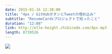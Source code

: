 ```yaml
---
date: 2015-01-16 12:38:00
title: "4px / GitHubボタンとTweetの埋め込み"
subtitle: "ResumeCardsプロジェクトで知ったこと"
duration: "12:08"
link: http://elle-height.chibicode.com/4px.mp3
length: 8739526
---
```


![](http://cl.ly/image/3O342N0b0y1h/sample_default.png)

<audio preload="none" controls src="http://elle-height.chibicode.com/4px.mp3" style="width: 100%; height: 100%;"></audio>

<p class="text-right space-sm">収録時間: 12:08 / <a href="http://elle-height.chibicode.com/4px.mp3" target="_blank">Download MP3</a></p>

## Notes
* <a href="http://ellekasai.github.io/resumecards/" target="_blank">ResumeCards</a>の簡単な紹介
  * Markdownで編集できるレジュメ作成ツール
  * レスポンシブ対応で､モバイルでもPCでも見れるウェブ上の履歴書になる
  * PDFにしてもキレイになるようにデザインしているので､保存してリクルーターに送ったり､印刷して面接に持参もできる

* GitHubボタンに公式のものは存在しなかった
  * いつも使ってる<a href="http://ghbtns.com/" target="_blank">GitHubボタン</a>も非公式
  * このボタンをデザインしてる<a href="https://twitter.com/mdo" target="_blank">Mark Otto</a>さんはGitHubのデザイナー
  * しかもBootstrapのクリエイターでもある!
  * Mark Ottoさんの<a href="http://markdotto.com/projects/" target="_blank">他のプロジェクト</a>も素敵

* Tweetを埋め込む時のTips
  * ツイートのMoreをクリック→"Embed Tweet"をクリック→コードをコピペすれば埋め込める
  * そのまま埋め込むとデフォルトの左寄せになる
  * もしも<a href="http://www.danshihack.com/2014/01/26/junp/twitter_align.html" target="_blank">中央寄せ</a>にしたければ､`blockquote`に`align="center"`を入れる

## ごめんなさい

Mark Ottoさんのプロジェクトの中で<a href="http://markdotto.com/2011/01/05/3d-text-using-just-css/" target="_blank">テキストを3D風にするCSSのツール</a>についてご紹介しましたが､プロジェクトの日付を確認したら2011年リリースみたいなので､「最新」ではないですね!ごめんなさい!
